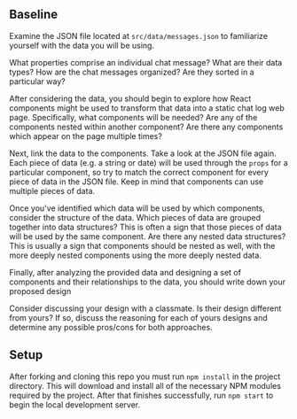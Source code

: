 ## Baseline

Examine the JSON file located at `src/data/messages.json` to familiarize yourself with the data you will be using.

What properties comprise an individual chat message? What are their data types? How are the chat messages organized? Are they sorted in a particular way?

After considering the data, you should begin to explore how React components might be used to transform that data into a static chat log web page. Specifically, what components will be needed? Are any of the components nested within another component? Are there any components which appear on the page multiple times?

Next, link the data to the components. Take a look at the JSON file again. Each piece of data (e.g. a string or date) will be used through the `props` for a particular component, so try to match the correct component for every piece of data in the JSON file. Keep in mind that components can use multiple pieces of data.

Once you've identified which data will be used by which components, consider the structure of the data. Which pieces of data are grouped together into data structures? This is often a sign that those pieces of data will be used by the same component. Are there any nested data structures? This is usually a sign that components should be nested as well, with the more deeply nested components using the more deeply nested data.

Finally, after analyzing the provided data and designing a set of components and their relationships to the data, you should write down your proposed design


Consider discussing your design with a classmate. Is their design different from yours? If so, discuss the reasoning for each of yours designs and determine any possible pros/cons for both approaches.

## Setup

After forking and cloning this repo you must run `npm install` in the project directory. This will download and install all of the necessary NPM modules required by the project. After that finishes successfully, run `npm start` to begin the local development server.

